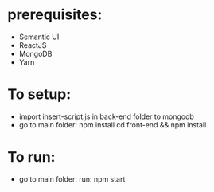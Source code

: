 # prerequisites:
 - Semantic UI
 - ReactJS
 - MongoDB
 - Yarn

# To setup:
 - import insert-script.js in back-end folder to mongodb
 - go to main folder:
   npm install
   cd front-end && npm install

# To run:
 - go to main folder:
   run: npm start
